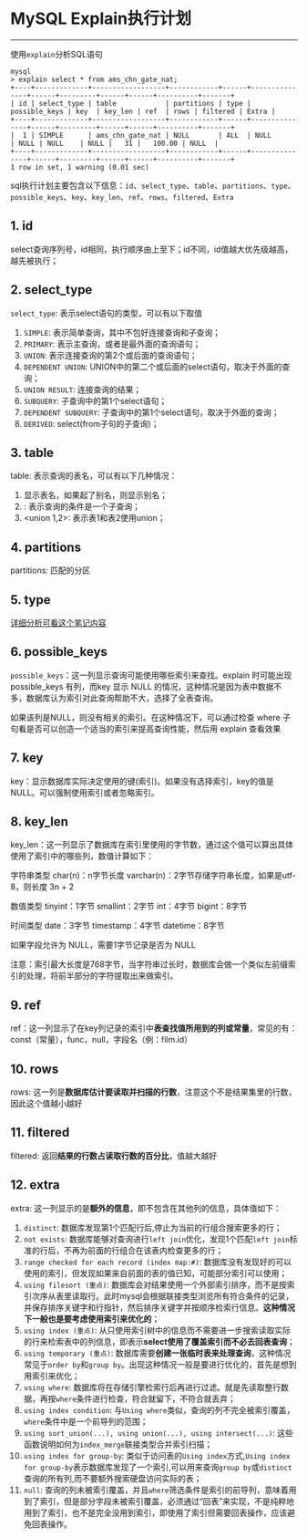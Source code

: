 # MySQL Explain执行计划
___

使用`explain`分析SQL语句

```shell
mysql
> explain select * from ams_chn_gate_nat;
+----+-------------+------------------+------------+------+---------------+------+---------+------+------+----------+-------+
| id | select_type | table            | partitions | type | possible_keys | key  | key_len | ref  | rows | filtered | Extra |
+----+-------------+------------------+------------+------+---------------+------+---------+------+------+----------+-------+
|  1 | SIMPLE      | ams_chn_gate_nat | NULL       | ALL  | NULL          | NULL | NULL    | NULL |   31 |   100.00 | NULL  |
+----+-------------+------------------+------------+------+---------------+------+---------+------+------+----------+-------+
1 row in set, 1 warning (0.01 sec)
```

sql执行计划主要包含以下信息：`id`、`select_type`、`table`、`partitions`、`type`、`possible_keys`、`key`、`key_len`、`ref`、`rows`、`filtered`、`Extra`

## 1. id

select查询序列号，id相同，执行顺序由上至下；id不同，id值越大优先级越高，越先被执行；

## 2. select_type

`select_type`: 表示select语句的类型，可以有以下取值

1. `SIMPLE`: 表示简单查询，其中不包好连接查询和子查询；
2. `PRIMARY`: 表示主查询，或者是最外面的查询语句；
3. `UNION`: 表示连接查询的第2个或后面的查询语句；
4. `DEPENDENT UNION`: UNION中的第二个或后面的select语句，取决于外面的查询；
5. `UNION RESULT`: 连接查询的结果；
6. `SUBQUERY`: 子查询中的第1个select语句；
7. `DEPENDENT SUBQUERY`: 子查询中的第1个select语句，取决于外面的查询；
8. `DERIVED`: select(from子句的子查询)；

## 3. table

table: 表示查询的表名，可以有以下几种情况：

1. 显示表名，如果起了别名，则显示别名；
2. <derivenN>: 表示查询的条件是一个子查询；
3. <union 1,2>: 表示表1和表2使用union；

## 4. partitions

partitions: 匹配的分区

## 5. type

[详细分析可看这个笔记内容](007.MySQL%20Explain之type字段详解.md)

## 6. possible_keys

`possible_keys`：这⼀列显示查询可能使用哪些索引来查找。explain 时可能出现 possible_keys 有列，而key 显示
NULL 的情况，这种情况是因为表中数据不多，数据库认为索引对此查询帮助不大，选择了全表查询。

如果该列是NULL，则没有相关的索引。在这种情况下，可以通过检查 where 子句看是否可以创造⼀个适当的索引来提高查询性能，然后用
explain 查看效果

## 7. key

key：显示数据库实际决定使用的键(索引)。如果没有选择索引，key的值是NULL。可以强制使用索引或者忽略索引。

## 8. key_len

key_len：这一列显示了数据库在索引里使用的字节数，通过这个值可以算出具体使用了索引中的哪些列，数值计算如下：

字符串类型
char(n)：n字节长度
varchar(n)：2字节存储字符串长度，如果是utf-8，则长度 3n + 2

数值类型
tinyint：1字节
smallint：2字节
int：4字节
bigint：8字节

时间类型 date：3字节
timestamp：4字节
datetime：8字节

如果字段允许为 NULL，需要1字节记录是否为 NULL

注意：索引最⼤⻓度是768字节，当字符串过⻓时，数据库会做⼀个类似左前缀索引的处理，将前半部分的字符提取出来做索引。

## 9. ref

ref：这⼀列显示了在key列记录的索引中**表查找值所用到的列或常量**，常见的有：const（常量），func，null，字段名（例：film.id）

## 10. rows

rows: 这一列是**数据库估计要读取并扫描的行数**，注意这个不是结果集里的行数，因此这个值越小越好

## 11. filtered

filtered: 返回**结果的行数占读取行数的百分比**，值越大越好

## 12. extra

extra: 这一列显示的是**额外的信息**，即不包含在其他列的信息，具体值如下：

1. `distinct`: 数据库发现第1个匹配行后,停止为当前的行组合搜索更多的行；
2. `not exists`: 数据库能够对查询进行`left join`优化，发现1个匹配`left join`标准的行后，不再为前面的行组合在该表内检查更多的行；
3. `range checked for each record (index map:#)`: 数据库没有发现好的可以使用的索引，但发现如果来自前面的表的值已知，可能部分索引可以使用；
4. `using filesort (重点)`: 数据库会对结果使用一个外部索引排序，而不是按索引次序从表里读取行。此时mysql会根据联接类型浏览所有符合条件的记录，并保存排序关键字和行指针，然后排序关键字并按顺序检索行信息。**这种情况下一般也是要考虑使用索引来优化的**；
5. `using index (重点)`: 从只使用索引树中的信息而不需要进一步搜索读取实际的行来检索表中的列信息，即表示**select使用了覆盖索引而不必去回表查询**；
6. `using temporary (重点)`: 数据库需要**创建一张临时表来处理查询**，这种情况常见于`order by`和`group by`。出现这种情况一般是要进行优化的，首先是想到用索引来优化；
7. `using where`: 数据库将在存储引擎检索行后再进行过滤。就是先读取整行数据，再按`where`条件进行检查，符合就留下，不符合就丢弃；
8. `using index condition`: 与`Using where`类似，查询的列不完全被索引覆盖，`where`条件中是一个前导列的范围；
9. `using sort_union(...), using union(...), using intersect(...)`: 这些函数说明如何为`index_merge`联接类型合并索引扫描；
10. `using index for group-by`: 类似于访问表的`Using index`方式,`Using index for group-by`表示数据库发现了一个索引,可以用来查询`group by`或`distinct`查询的所有列,而不要额外搜索硬盘访问实际的表；
11. `null`: 查询的列未被索引覆盖，并且`where`筛选条件是索引的前导列，意味着用到了索引，但是部分字段未被索引覆盖，必须通过“回表”来实现，不是纯粹地用到了索引，也不是完全没用到索引，即使用了索引但需要回表操作，应该避免回表操作。